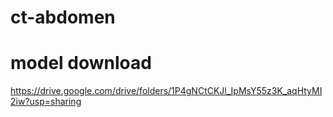 # ct-abdomen

# model download
https://drive.google.com/drive/folders/1P4gNCtCKJl_IpMsY55z3K_aqHtyMI2iw?usp=sharing
